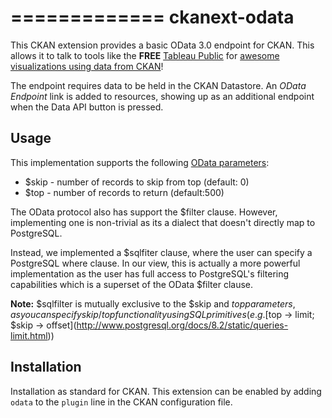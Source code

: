 =============
ckanext-odata
=============

This CKAN extension provides a basic OData 3.0 endpoint for CKAN.  This allows it to talk to tools like the **FREE** [Tableau Public](https://public.tableau.com/s/) for [awesome visualizations using data from CKAN](http://data.beta.nyc/showcase?tags=tableau)!

The endpoint requires data to be held in the CKAN Datastore.
An _OData Endpoint_ link is added to resources, showing up as an additional endpoint when the Data API button is pressed.

Usage
-----
This implementation supports the following [OData parameters](http://www.odata.org/documentation/odata-version-3-0/odata-version-3-0-core-protocol/):
* $skip - number of records to skip from top (default: 0)
* $top - number of records to return (default:500)

The OData protocol also has support the $filter clause.  However, implementing one is non-trivial as its a dialect that doesn't directly map to PostgreSQL.

Instead, we implemented a $sqlfiter clause, where the user can specify a PostgreSQL where clause.  In our view, this is actually a more powerful implementation as the user has full access to PostgreSQL's filtering capabilities which is a superset of the OData $filter clause.

**Note:** $sqlfilter is mutually exclusive to the $skip and $top parameters, as you can specify skip/top functionality using SQL primitives (e.g. [$top -> limit; $skip -> offset](http://www.postgresql.org/docs/8.2/static/queries-limit.html))


Installation
------------

Installation as standard for CKAN.
This extension can be enabled by adding `odata` to the `plugin` line
in the CKAN configuration file.
